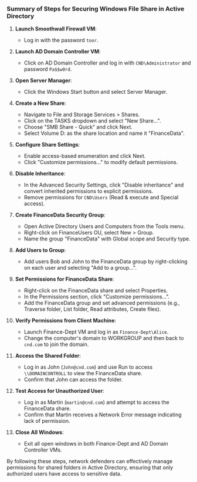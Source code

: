 ### Summary of Steps for Securing Windows File Share in Active Directory

1. **Launch Smoothwall Firewall VM**: 
   - Log in with the password `toor`.

2. **Launch AD Domain Controller VM**: 
   - Click on AD Domain Controller and log in with `CND\Administrator` and password `Pa$$w0rd`.

3. **Open Server Manager**: 
   - Click the Windows Start button and select Server Manager.

4. **Create a New Share**:
   - Navigate to File and Storage Services > Shares.
   - Click on the TASKS dropdown and select "New Share…".
   - Choose "SMB Share - Quick" and click Next.
   - Select Volume D: as the share location and name it "FinanceData".

5. **Configure Share Settings**:
   - Enable access-based enumeration and click Next.
   - Click "Customize permissions…" to modify default permissions.

6. **Disable Inheritance**:
   - In the Advanced Security Settings, click "Disable inheritance" and convert inherited permissions to explicit permissions.
   - Remove permissions for `CND\Users` (Read & execute and Special access).

7. **Create FinanceData Security Group**:
   - Open Active Directory Users and Computers from the Tools menu.
   - Right-click on FinanceUsers OU, select New > Group.
   - Name the group "FinanceData" with Global scope and Security type.

8. **Add Users to Group**:
   - Add users Bob and John to the FinanceData group by right-clicking on each user and selecting "Add to a group…".

9. **Set Permissions for FinanceData Share**:
   - Right-click on the FinanceData share and select Properties.
   - In the Permissions section, click "Customize permissions…".
   - Add the FinanceData group and set advanced permissions (e.g., Traverse folder, List folder, Read attributes, Create files).

10. **Verify Permissions from Client Machine**:
    - Launch Finance-Dept VM and log in as `Finance-Dept\Alice`.
    - Change the computer's domain to WORKGROUP and then back to `cnd.com` to join the domain.

11. **Access the Shared Folder**:
    - Log in as John (`John@cnd.com`) and use Run to access `\\DOMAINCONTROLL` to view the FinanceData share.
    - Confirm that John can access the folder.

12. **Test Access for Unauthorized User**:
    - Log in as Martin (`martin@cnd.com`) and attempt to access the FinanceData share.
    - Confirm that Martin receives a Network Error message indicating lack of permission.

13. **Close All Windows**: 
    - Exit all open windows in both Finance-Dept and AD Domain Controller VMs.

By following these steps, network defenders can effectively manage permissions for shared folders in Active Directory, ensuring that only authorized users have access to sensitive data.